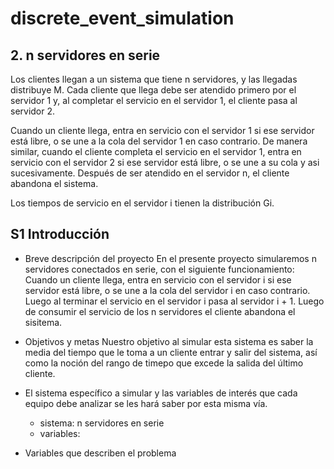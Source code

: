 # discrete_event_simulation

## 2. n servidores en serie

Los clientes llegan a un sistema que tiene n servidores, y las llegadas distribuye M. Cada cliente que llega debe ser atendido primero por el servidor 1 y, al completar el servicio en el servidor 1, el cliente pasa al servidor 2.

Cuando un cliente llega, entra en servicio con el servidor 1 si ese servidor está libre, o se une a la cola del servidor 1 en caso contrario. De manera similar, cuando el cliente completa el servicio en el servidor 1, entra en servicio con el servidor 2 si ese servidor está libre, o se une a su cola y asi sucesivamente. Después de ser atendido en el servidor n, el cliente abandona el sistema.

Los tiempos de servicio en el servidor i tienen la distribución Gi.


## S1 Introducción

- Breve descripción del proyecto
    En el presente proyecto simularemos n servidores conectados en serie, con el siguiente funcionamiento:
    Cuando un cliente llega, entra en servicio con el servidor i si ese servidor está libre, o se une a la cola del servidor i en caso contrario. Luego al terminar el servicio en el servidor i pasa al servidor i + 1. Luego de consumir el servicio de los n servidores el cliente abandona el sisitema.

- Objetivos y metas
    Nuestro objetivo al simular esta sistema es saber la media del tiempo que le toma a un cliente entrar y salir del sistema, así como la noción del rango de timepo que excede la salida del último cliente.
- El sistema específico a simular y las variables de interés que cada equipo debe analizar se les hará saber por esta misma vía.
    - sistema: n servidores en serie
    - variables: 
- Variables que describen el problema
    